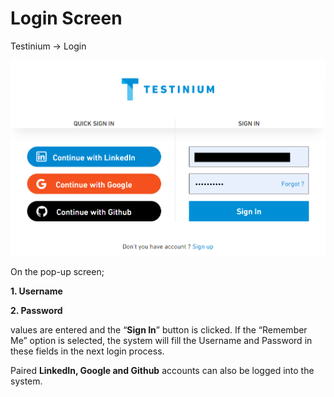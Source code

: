 # Login Screen

Testinium -> Login

![](<../.gitbook/assets/loginpage1 (1).png>)

On the pop-up screen;

**1. Username**

**2. Password**

values are entered and the “**Sign In**” button is clicked. If the “Remember Me” option is selected, the system will fill the Username and Password in these fields in the next login process.

Paired **LinkedIn, Google and Github** accounts can also be logged into the system.

